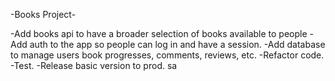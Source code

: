 -Books Project-

-Add books api to have a broader selection of books available to people
-Add auth to the app so people can log in and have a session.
-Add database to manage users book progresses, comments, reviews, etc.
-Refactor code.
-Test.
-Release basic version to prod.
sa
